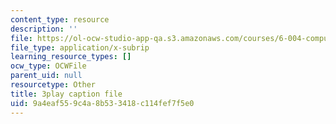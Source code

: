 ```yaml
---
content_type: resource
description: ''
file: https://ol-ocw-studio-app-qa.s3.amazonaws.com/courses/6-004-computation-structures-spring-2017/9a4eaf559c4a8b533418c114fef7f5e0_UW9k06c63ts.srt
file_type: application/x-subrip
learning_resource_types: []
ocw_type: OCWFile
parent_uid: null
resourcetype: Other
title: 3play caption file
uid: 9a4eaf55-9c4a-8b53-3418-c114fef7f5e0
---
```

